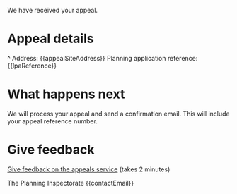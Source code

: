 We have received your appeal.

# Appeal details
^ Address: {{appealSiteAddress}}
Planning application reference: {{lpaReference}}

# What happens next
We will process your appeal and send a confirmation email. This will include your appeal reference number.

# Give feedback
[Give feedback on the appeals service]({{feedbackUrl}}) (takes 2 minutes)

The Planning Inspectorate
{{contactEmail}}
